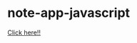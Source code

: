 # note-app-javascript

<a href="https://erselmetz.github.io/note-app-javascript/"
   target="_blank">
   Click here!!
</a>
